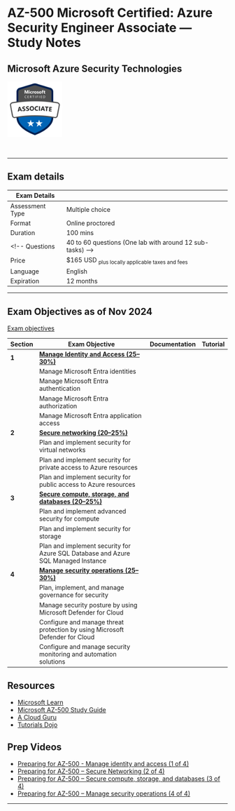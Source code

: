 # AZ-500 Microsoft Certified: Azure Security Engineer Associate — Study Notes
## Microsoft Azure Security Technologies

<p align="left">
  <img src="images/az-500-badge.svg" {:height="25%" width="25%"}>
</p>
<br/>

---  

## Exam details

Exam Details  |   |
------------- | - |  
Assessment Type	| Multiple choice
Format	| Online proctored
Duration	| 100 mins
<!-- Questions | 40 to 60 questions (One lab with around 12 sub-tasks)  -->
Price	| $165 USD <sub>plus locally applicable taxes and fees</sub>
Language	| English
Expiration |	12 months

---  

## Exam Objectives as of Nov 2024

[Exam objectives](https://learn.microsoft.com/en-us/certifications/exams/az-500/)

Section | Exam Objective     |  Documentation   | Tutorial  |
------- | ------------------ |  --------------- | --------- | 
**1** | [**Manage Identity and Access (25–30%)**](part1/README.md)
| | Manage Microsoft Entra identities
| | Manage Microsoft Entra authentication
| | Manage Microsoft Entra authorization
| | Manage Microsoft Entra application access
**2** | [**Secure networking (20–25%)**](part2/README.md) |
| | Plan and implement security for virtual networks
| | Plan and implement security for private access to Azure resources
| | Plan and implement security for public access to Azure resources
**3** | [**Secure compute, storage, and databases (20–25%)**](part3/README.md)
| | Plan and implement advanced security for compute
| | Plan and implement security for storage
| | Plan and implement security for Azure SQL Database and Azure SQL Managed Instance
**4** | [**Manage security operations (25–30%)**](part4/README.md)
| | Plan, implement, and manage governance for security
| | Manage security posture by using Microsoft Defender for Cloud
| | Configure and manage threat protection by using Microsoft Defender for Cloud
| | Configure and manage security monitoring and automation solutions



<!-- 
## Exam Objectives - LEGACY

| Section | Exam Objective     |  Documentation   | Tutorial  |
| ------- | ------------------ |  --------------- | --------- | 
**1** | **Manage Identity and Access (25–30%)** (5 Modules)
|   | Secure Azure solutions with Azure Active Directory (12 Units)
|   | Implement Hybrid identity (10 Units)
|   | Deploy Azure AD identity protection (14 Units)
|   | Configure Azure AD privileged identity management (11 Units)
|   | Design an enterprise governance strategy (14 Units)
|   **2** | **AZ-500 part2: Implement platform protection** (4 Modules)
|   | Implement perimeter security (13 Units)
|   | Configure network security (14 Units)
|   | Configure and manage host security (14 Units)
|   | Enable Containers security (14 Units)
|   **3** | **AZ-500 part 3: Secure your data and applications** (4 Modules)
|   | Deploy and secure Azure Key Vault (14 Units)
|   | Configure application security features (10 Units)
|   | Implement storage security (12 Units)
|   | Configure and manage SQL database security (14 Units)
|   **4** | **AZ-500 part 4: Manage security operation** (3 Modules)
|   | Configure and manage Azure Monitor (10 Units)
|   | Enable and manage Microsoft Defender for Cloud (12 Units)
|   | Configure and monitor Microsoft Sentinel (9 Units) -->


## Resources  
- [Microsoft Learn](https://learn.microsoft.com/en-us/credentials/certifications/azure-security-engineer/?practice-assessment-type=certification)  
- [Microsoft AZ-500 Study Guide](https://learn.microsoft.com/en-gb/certifications/resources/study-guides/az-500)
- [A Cloud Guru](https://learn.acloud.guru/learning-path/azure-security)  
- [Tutorials Dojo](https://portal.tutorialsdojo.com/courses/az-500-microsoft-azure-security-engineer-associate-practice-exams/)  

## Prep Videos  
- [Preparing for AZ-500 - Manage identity and access (1 of 4)](https://learn.microsoft.com/en-us/shows/exam-readiness-zone/preparing-for-az-500-manage-identity-and-access-1-of-4)
- [Preparing for AZ-500 – Secure Networking (2 of 4)](https://learn.microsoft.com/en-us/shows/exam-readiness-zone/preparing-for-az-500-secure-networking-2-of-4)
- [Preparing for AZ-500 – Secure compute, storage, and databases (3 of 4)](https://learn.microsoft.com/en-us/shows/exam-readiness-zone/preparing-for-az-500-secure-networking-3-of-4)
- [Preparing for AZ-500 – Manage security operations (4 of 4)](https://learn.microsoft.com/en-us/shows/exam-readiness-zone/preparing-for-az-500-secure-networking-4-of-4)


---  
